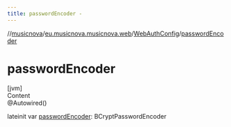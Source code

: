 ```yaml
---
title: passwordEncoder -
---
```

//[musicnova](../../index.md)/[eu.musicnova.musicnova.web](../index.md)/[WebAuthConfig](index.md)/[passwordEncoder](password-encoder.md)



# passwordEncoder  
[jvm]  
Content  
@Autowired()  
  
lateinit var [passwordEncoder](password-encoder.md): BCryptPasswordEncoder  



